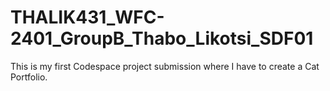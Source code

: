 # THALIK431_WFC-2401_GroupB_Thabo_Likotsi_SDF01
This is my first Codespace project submission where I have to create a Cat Portfolio.
